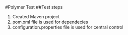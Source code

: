 #Polymer Test
##Test steps
1. Created Maven project
2. pom.xml file is used for dependecies
3. configuration.properties file is used for central control